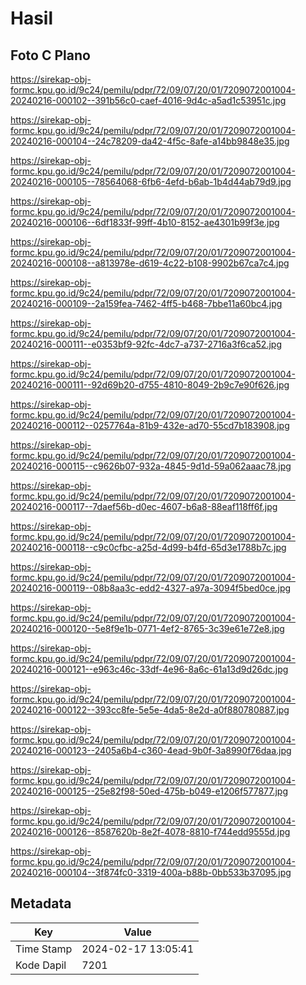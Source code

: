 # Hasil

## Foto C Plano

https://sirekap-obj-formc.kpu.go.id/9c24/pemilu/pdpr/72/09/07/20/01/7209072001004-20240216-000102--391b56c0-caef-4016-9d4c-a5ad1c53951c.jpg

https://sirekap-obj-formc.kpu.go.id/9c24/pemilu/pdpr/72/09/07/20/01/7209072001004-20240216-000104--24c78209-da42-4f5c-8afe-a14bb9848e35.jpg

https://sirekap-obj-formc.kpu.go.id/9c24/pemilu/pdpr/72/09/07/20/01/7209072001004-20240216-000105--78564068-6fb6-4efd-b6ab-1b4d44ab79d9.jpg

https://sirekap-obj-formc.kpu.go.id/9c24/pemilu/pdpr/72/09/07/20/01/7209072001004-20240216-000106--6df1833f-99ff-4b10-8152-ae4301b99f3e.jpg

https://sirekap-obj-formc.kpu.go.id/9c24/pemilu/pdpr/72/09/07/20/01/7209072001004-20240216-000108--a813978e-d619-4c22-b108-9902b67ca7c4.jpg

https://sirekap-obj-formc.kpu.go.id/9c24/pemilu/pdpr/72/09/07/20/01/7209072001004-20240216-000109--2a159fea-7462-4ff5-b468-7bbe11a60bc4.jpg

https://sirekap-obj-formc.kpu.go.id/9c24/pemilu/pdpr/72/09/07/20/01/7209072001004-20240216-000111--e0353bf9-92fc-4dc7-a737-2716a3f6ca52.jpg

https://sirekap-obj-formc.kpu.go.id/9c24/pemilu/pdpr/72/09/07/20/01/7209072001004-20240216-000111--92d69b20-d755-4810-8049-2b9c7e90f626.jpg

https://sirekap-obj-formc.kpu.go.id/9c24/pemilu/pdpr/72/09/07/20/01/7209072001004-20240216-000112--0257764a-81b9-432e-ad70-55cd7b183908.jpg

https://sirekap-obj-formc.kpu.go.id/9c24/pemilu/pdpr/72/09/07/20/01/7209072001004-20240216-000115--c9626b07-932a-4845-9d1d-59a062aaac78.jpg

https://sirekap-obj-formc.kpu.go.id/9c24/pemilu/pdpr/72/09/07/20/01/7209072001004-20240216-000117--7daef56b-d0ec-4607-b6a8-88eaf118ff6f.jpg

https://sirekap-obj-formc.kpu.go.id/9c24/pemilu/pdpr/72/09/07/20/01/7209072001004-20240216-000118--c9c0cfbc-a25d-4d99-b4fd-65d3e1788b7c.jpg

https://sirekap-obj-formc.kpu.go.id/9c24/pemilu/pdpr/72/09/07/20/01/7209072001004-20240216-000119--08b8aa3c-edd2-4327-a97a-3094f5bed0ce.jpg

https://sirekap-obj-formc.kpu.go.id/9c24/pemilu/pdpr/72/09/07/20/01/7209072001004-20240216-000120--5e8f9e1b-0771-4ef2-8765-3c39e61e72e8.jpg

https://sirekap-obj-formc.kpu.go.id/9c24/pemilu/pdpr/72/09/07/20/01/7209072001004-20240216-000121--e963c46c-33df-4e96-8a6c-61a13d9d26dc.jpg

https://sirekap-obj-formc.kpu.go.id/9c24/pemilu/pdpr/72/09/07/20/01/7209072001004-20240216-000122--393cc8fe-5e5e-4da5-8e2d-a0f880780887.jpg

https://sirekap-obj-formc.kpu.go.id/9c24/pemilu/pdpr/72/09/07/20/01/7209072001004-20240216-000123--2405a6b4-c360-4ead-9b0f-3a8990f76daa.jpg

https://sirekap-obj-formc.kpu.go.id/9c24/pemilu/pdpr/72/09/07/20/01/7209072001004-20240216-000125--25e82f98-50ed-475b-b049-e1206f577877.jpg

https://sirekap-obj-formc.kpu.go.id/9c24/pemilu/pdpr/72/09/07/20/01/7209072001004-20240216-000126--8587620b-8e2f-4078-8810-f744edd9555d.jpg

https://sirekap-obj-formc.kpu.go.id/9c24/pemilu/pdpr/72/09/07/20/01/7209072001004-20240216-000104--3f874fc0-3319-400a-b88b-0bb533b37095.jpg


## Metadata

| Key        | Value               |
| ---------- | ------------------- |
| Time Stamp | 2024-02-17 13:05:41 |
| Kode Dapil | 7201                |



